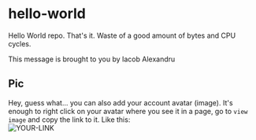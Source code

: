# hello-world

Hello World repo. That's it. Waste of a good amount of bytes and CPU cycles.

This message is brought to you by Iacob Alexandru

## Pic

Hey, guess what... you can also add your account avatar (image). It's enough to right click on your avatar where you see it in a page, go to `view image` and copy the link to it.
Like this:  
![YOUR-LINK](https://avatars.githubusercontent.com/u/139871761?v=4)
